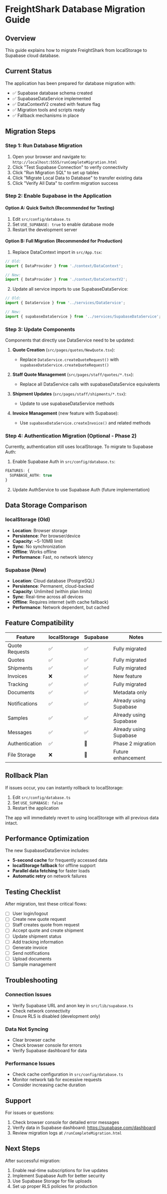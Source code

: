 # FreightShark Database Migration Guide

## Overview
This guide explains how to migrate FreightShark from localStorage to Supabase cloud database.

## Current Status
The application has been prepared for database migration with:
- ✅ Supabase database schema created
- ✅ SupabaseDataService implemented
- ✅ DataContextV2 created with feature flag
- ✅ Migration tools and scripts ready
- ✅ Fallback mechanisms in place

## Migration Steps

### Step 1: Run Database Migration
1. Open your browser and navigate to: `http://localhost:5555/runCompleteMigration.html`
2. Click "Test Supabase Connection" to verify connectivity
3. Click "Run Migration SQL" to set up tables
4. Click "Migrate Local Data to Database" to transfer existing data
5. Click "Verify All Data" to confirm migration success

### Step 2: Enable Supabase in the Application

#### Option A: Quick Switch (Recommended for Testing)
1. Edit `src/config/database.ts`
2. Set `USE_SUPABASE: true` to enable database mode
3. Restart the development server

#### Option B: Full Migration (Recommended for Production)
1. Replace DataContext import in `src/App.tsx`:
```typescript
// Old:
import { DataProvider } from './context/DataContext';

// New:
import { DataProvider } from './context/DataContextV2';
```

2. Update all service imports to use SupabaseDataService:
```typescript
// Old:
import { DataService } from '../services/DataService';

// New:
import { supabaseDataService } from '../services/SupabaseDataService';
```

### Step 3: Update Components

Components that directly use DataService need to be updated:

1. **Quote Creation** (`src/pages/quotes/NewQuote.tsx`):
   - Replace `DataService.createQuoteRequest()` with `supabaseDataService.createQuoteRequest()`

2. **Staff Quote Management** (`src/pages/staff/quotes/*.tsx`):
   - Replace all DataService calls with supabaseDataService equivalents

3. **Shipment Updates** (`src/pages/staff/shipments/*.tsx`):
   - Update to use supabaseDataService methods

4. **Invoice Management** (new feature with Supabase):
   - Use `supabaseDataService.createInvoice()` and related methods

### Step 4: Authentication Migration (Optional - Phase 2)

Currently, authentication still uses localStorage. To migrate to Supabase Auth:

1. Enable Supabase Auth in `src/config/database.ts`:
```typescript
FEATURES: {
  SUPABASE_AUTH: true
}
```

2. Update AuthService to use Supabase Auth (future implementation)

## Data Storage Comparison

### localStorage (Old)
- **Location**: Browser storage
- **Persistence**: Per browser/device
- **Capacity**: ~5-10MB limit
- **Sync**: No synchronization
- **Offline**: Works offline
- **Performance**: Fast, no network latency

### Supabase (New)
- **Location**: Cloud database (PostgreSQL)
- **Persistence**: Permanent, cloud-backed
- **Capacity**: Unlimited (within plan limits)
- **Sync**: Real-time across all devices
- **Offline**: Requires internet (with cache fallback)
- **Performance**: Network dependent, but cached

## Feature Compatibility

| Feature | localStorage | Supabase | Notes |
|---------|-------------|----------|-------|
| Quote Requests | ✅ | ✅ | Fully migrated |
| Quotes | ✅ | ✅ | Fully migrated |
| Shipments | ✅ | ✅ | Fully migrated |
| Invoices | ❌ | ✅ | New feature |
| Tracking | ✅ | ✅ | Fully migrated |
| Documents | ✅ | ✅ | Metadata only |
| Notifications | ✅ | ✅ | Already using Supabase |
| Samples | ✅ | ✅ | Already using Supabase |
| Messages | ✅ | ✅ | Already using Supabase |
| Authentication | ✅ | 🔄 | Phase 2 migration |
| File Storage | ❌ | 🔄 | Future enhancement |

## Rollback Plan

If issues occur, you can instantly rollback to localStorage:

1. Edit `src/config/database.ts`
2. Set `USE_SUPABASE: false`
3. Restart the application

The app will immediately revert to using localStorage with all previous data intact.

## Performance Optimization

The new SupabaseDataService includes:
- **5-second cache** for frequently accessed data
- **localStorage fallback** for offline support
- **Parallel data fetching** for faster loads
- **Automatic retry** on network failures

## Testing Checklist

After migration, test these critical flows:

- [ ] User login/logout
- [ ] Create new quote request
- [ ] Staff creates quote from request
- [ ] Accept quote and create shipment
- [ ] Update shipment status
- [ ] Add tracking information
- [ ] Generate invoice
- [ ] Send notifications
- [ ] Upload documents
- [ ] Sample management

## Troubleshooting

### Connection Issues
- Verify Supabase URL and anon key in `src/lib/supabase.ts`
- Check network connectivity
- Ensure RLS is disabled (development only)

### Data Not Syncing
- Clear browser cache
- Check browser console for errors
- Verify Supabase dashboard for data

### Performance Issues
- Check cache configuration in `src/config/database.ts`
- Monitor network tab for excessive requests
- Consider increasing cache duration

## Support

For issues or questions:
1. Check browser console for detailed error messages
2. Verify data in Supabase dashboard: https://supabase.com/dashboard
3. Review migration logs at `/runCompleteMigration.html`

## Next Steps

After successful migration:
1. Enable real-time subscriptions for live updates
2. Implement Supabase Auth for better security
3. Use Supabase Storage for file uploads
4. Set up proper RLS policies for production